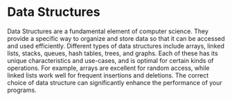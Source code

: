 # Data Structures

Data Structures are a fundamental element of computer science. They provide a specific way to organize and store data so that it can be accessed and used efficiently. Different types of data structures include arrays, linked lists, stacks, queues, hash tables, trees, and graphs. Each of these has its unique characteristics and use-cases, and is optimal for certain kinds of operations. For example, arrays are excellent for random access, while linked lists work well for frequent insertions and deletions. The correct choice of data structure can significantly enhance the performance of your programs.